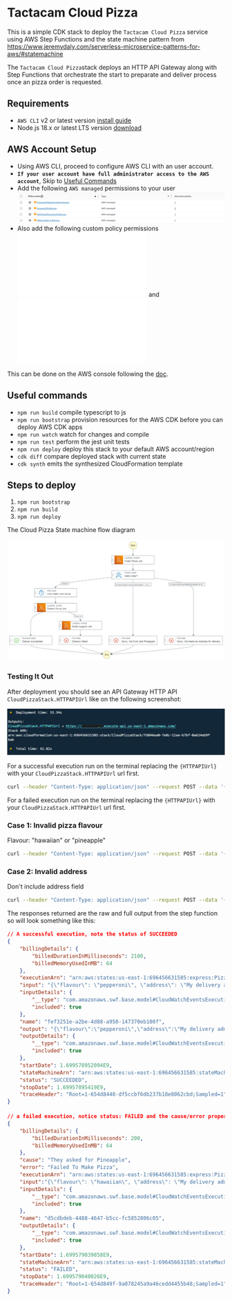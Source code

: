 # Tactacam Cloud Pizza

This is a simple CDK stack to deploy the `Tactacam Cloud Pizza` service using AWS Step Functions and the state machine pattern from https://www.jeremydaly.com/serverless-microservice-patterns-for-aws/#statemachine

The `Tactacam Cloud Pizza`stack deploys an HTTP API Gateway along with Step Functions that orchestrate the start to preparate and deliver process once an pizza order is requested.

## Requirements
* `AWS CLI` v2 or latest version [install guide](https://docs.aws.amazon.com/cli/latest/userguide/getting-started-install.html)
* Node.js 18.x or latest LTS version [download](https://nodejs.org/en/download)

## AWS Account Setup
* Using AWS CLI, proceed to configure AWS CLI with an user account.
* **`If your user account have full administrator access to the AWS account`**, Skip to [Useful Commands](#useful-commands)
* Add the following `AWS managed` permissions to your user
![AWS services permissions](img/services-permissions.png)
* Also add the following custom policy permissions
![cdk-bootstrap permissions](lib/permissions/cdk-bootstrap.json) and ![cdk-deploy permissions](lib/permissions/cdk-deploy.json)

This can be done on the AWS console following the [doc](https://docs.aws.amazon.com/IAM/latest/UserGuide/id_users_change-permissions.html).


## Useful commands

 * `npm run build`   compile typescript to js
 * `npm run bootstrap`   provision resources for the AWS CDK before you can deploy AWS CDK apps
 * `npm run watch`   watch for changes and compile
 * `npm run test`    perform the jest unit tests
 * `npm run deploy`  deploy this stack to your default AWS account/region
 * `cdk diff`        compare deployed stack with current state
 * `cdk synth`       emits the synthesized CloudFormation template

## Steps to deploy
 1. `npm run bootstrap`
 2. `npm run build`
 3. `npm run deploy`


The Cloud Pizza State machine flow diagram

![Architecture](img/stepfunctions_graph.png)


### Testing It Out

After deployment you should see an API Gateway HTTP API `CloudPizzaStack.HTTPAPIUrl` like on the following screenshot:

![Architecture](img/deploy-successful.png)

For a successful execution run on the terminal replacing the `{HTTPAPIUrl}` with your `CloudPizzaStack.HTTPAPIUrl` url first.
```bash
curl --header "Content-Type: application/json" --request POST --data '{"flavour": "pepperoni", "address": "My delivery address"}' {HTTPAPIUrl}
```

For a failed execution run on the terminal replacing the `{HTTPAPIUrl}` with your `CloudPizzaStack.HTTPAPIUrl` url first.

### Case 1: Invalid pizza flavour
Flavour: "hawaiian" or "pineapple"
```bash
curl --header "Content-Type: application/json" --request POST --data '{"flavour": "hawaiian", "address": "My delivery address"}' {HTTPAPIUrl}
```
### Case 2: Invalid address
Don't include address field
```bash
curl --header "Content-Type: application/json" --request POST --data '{"flavour": "pepperoni"}' {HTTPAPIUrl}
```

The responses returned are the raw and full output from the step function so will look something like this:

```json
// A successful execution, note the status of SUCCEEDED
{
    "billingDetails": {
        "billedDurationInMilliseconds": 2100,
        "billedMemoryUsedInMB": 64
    },
    "executionArn": "arn:aws:states:us-east-1:696456631585:express:PizzaStateMachine34092D67-ReDM6Z2WuOIe:fef3251e-a2be-4d88-a950-147370eb100f:a0b8c71e-b430-482a-bea3-3b09c0865c1c",
    "input": "{\"flavour\": \"pepperoni\", \"address\": \"My delivery address\"}",
    "inputDetails": {
        "__type": "com.amazonaws.swf.base.model#CloudWatchEventsExecutionDataDetails",
        "included": true
    },
    "name": "fef3251e-a2be-4d88-a950-147370eb100f",
    "output": "{\"flavour\":\"pepperoni\",\"address\":\"My delivery address\",\"orderAnalysis\":{\"containsPineapple\":false,\"addressDeliverable\":true},\"deliveryResult\":{\"status\":\"Delivering\",\"estimateDuration\":\"25 to 35 minutes\"}}",
    "outputDetails": {
        "__type": "com.amazonaws.swf.base.model#CloudWatchEventsExecutionDataDetails",
        "included": true
    },
    "startDate": 1.699578952094E9,
    "stateMachineArn": "arn:aws:states:us-east-1:696456631585:stateMachine:PizzaStateMachine34092D67-ReDM6Z2WuOIe",
    "status": "SUCCEEDED",
    "stopDate": 1.69957895419E9,
    "traceHeader": "Root=1-654d8448-df5ccbf6db237b18e8062cbd;Sampled=1"
}

// a failed execution, notice status: FAILED and the cause/error properties
{
    "billingDetails": {
        "billedDurationInMilliseconds": 200,
        "billedMemoryUsedInMB": 64
    },
    "cause": "They asked for Pineapple",
    "error": "Failed To Make Pizza",
    "executionArn": "arn:aws:states:us-east-1:696456631585:express:PizzaStateMachine34092D67-ReDM6Z2WuOIe:d5cdbdeb-4488-4647-b5cc-fc5852806c05:ab2473ad-43a1-4b6c-a79c-a83fb210b9b8",
    "input":"{\"flavour\": \"hawaiian\", \"address\": \"My delivery address\"}",
    "inputDetails": {
        "__type": "com.amazonaws.swf.base.model#CloudWatchEventsExecutionDataDetails",
        "included": true
    },
    "name": "d5cdbdeb-4488-4647-b5cc-fc5852806c05",
    "outputDetails": {
        "__type": "com.amazonaws.swf.base.model#CloudWatchEventsExecutionDataDetails",
        "included": true
    },
    "startDate": 1.699579039858E9,
    "stateMachineArn": "arn:aws:states:us-east-1:696456631585:stateMachine:PizzaStateMachine34092D67-ReDM6Z2WuOIe",
    "status": "FAILED",
    "stopDate": 1.699579040026E9,
    "traceHeader": "Root=1-654d849f-9a078245a9a46cedd4455b48;Sampled=1"
}
```